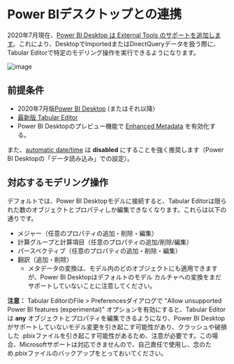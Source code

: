 ﻿# Power BIデスクトップとの連携

2020年7月現在、[Power BI Desktop は External Tools のサポートを追加します](https://docs.microsoft.com/da-dk/power-bi/create-reports/desktop-external-tools)。これにより、DesktopでImportedまたはDirectQueryデータを扱う際に、Tabular Editorで特定のモデリング操作を実行できるようになります。

![image](https://user-images.githubusercontent.com/8976200/87296924-dcea3180-c507-11ea-9cf9-2f647d26a2a9.png)

## 前提条件

- 2020年7月版[Power BI Desktop](https://www.microsoft.com/en-us/download/details.aspx?id=58494) (またはそれ以降）
- [最新版 Tabular Editor](https://github.com/otykier/TabularEditor/releases/latest)
- Power BI Desktopのプレビュー機能で [Enhanced Metadata](https://docs.microsoft.com/en-us/power-bi/connect-data/desktop-enhanced-dataset-metadata) を有効化する。

また、[automatic date/time](https://docs.microsoft.com/en-us/power-bi/transform-model/desktop-auto-date-time) は **disabled** にすることを強く推奨します（Power BI Desktopの「データ読み込み」での設定）。

## 対応するモデリング操作

デフォルトでは、Power BI Desktopモデルに接続すると、Tabular Editorは限られた数のオブジェクトとプロパティしか編集できなくなります。これらは以下の通りです。

- メジャー（任意のプロパティの追加・削除・編集）
- 計算グループと計算項目（任意のプロパティの追加/削除/編集）
- パースペクティブ（任意のプロパティの追加・削除・編集）
- 翻訳（追加・削除）
  - メタデータの変換は、モデル内のどのオブジェクトにも適用できますが、Power BI Desktopはデフォルトのモデル カルチャへの変換をまだサポートしていないことに注意してください。

**注意：** Tabular EditorのFile > Preferencesダイアログで "Allow unsupported Power BI features (experimental)" オプションを有効にすると、Tabular Editorは **any** オブジェクトとプロパティを編集できるようになり、Power BI Desktopがサポートしていないモデル変更を引き起こす可能性があり、クラッシュや破損した .pbixファイルを引き起こす可能性があるため、注意が必要です。この場合、Microsoftサポートは対応できませんので、自己責任で使用し、念のため.pbixファイルのバックアップをとっておいてください。
